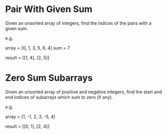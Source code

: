 # Pair With Given Sum

Given an unsorted array of integers, find the indices of the pairs with a given sum.

e.g. 

array = [0, 1, 3, 5, 6, 4]
sum = 7

result = [[1, 4], [2, 5]]

# Zero Sum Subarrays

Given an unsorted array of positive and negative integers, find the start and end indices of subarrays which sum to zero (if any).

e.g.

array = [1, -1, 2, 3, -5, 4]

result = [[0, 1], [2, 4]]